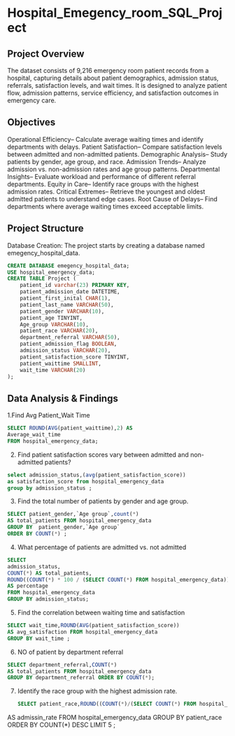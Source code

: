 # Hospital_Emegency_room_SQL_Project
## Project Overview
 The dataset consists of 9,216 emergency room patient records from a hospital, capturing details about patient demographics, admission status,  referrals, satisfaction levels, and wait times. It is designed to analyze patient flow, admission patterns, service efficiency, and satisfaction outcomes in  emergency care.
## Objectives
Operational Efficiency– Calculate average waiting times and identify departments with delays.
 Patient Satisfaction– Compare satisfaction levels between admitted and non-admitted patients.
 Demographic Analysis– Study patients by gender, age group, and race.
 Admission Trends– Analyze admission vs. non-admission rates and age group patterns.
 Departmental Insights– Evaluate workload and performance of different referral departments.
 Equity in Care– Identify race groups with the highest admission rates.
 Critical Extremes– Retrieve the youngest and oldest admitted patients to understand edge cases.
 Root Cause of Delays– Find departments where average waiting times exceed acceptable limits.
 ## Project Structure
 Database Creation: The project starts by creating a database named emegency_hospital_data.
```sql
CREATE DATABASE emegency_hospital_data;
USE hospital_emergency_data;
CREATE TABLE Project (
    patient_id varchar(23) PRIMARY KEY,
    patient_admission_date DATETIME,
    patient_first_inital CHAR(1),
    patient_last_name VARCHAR(50),
    patient_gender VARCHAR(10),
    patient_age TINYINT,
    Age_group VARCHAR(10),
    patient_race VARCHAR(20),
    department_referral VARCHAR(50),
    patient_admission_flag BOOLEAN,
    admission_status VARCHAR(20),
    patient_satisfaction_score TINYINT,
    patient_waittime SMALLINT,
    wait_time VARCHAR(20)
);
```
## Data Analysis & Findings
1.Find Avg Patient_Wait Time
```sql
SELECT ROUND(AVG(patient_waittime),2) AS
Average_wait_time 
FROM hospital_emergency_data;

```
 2. Find patient satisfaction scores vary between 
admitted and non-admitted patients?
```sql
select admission_status,(avg(patient_satisfaction_score))
as satisfaction_score from hospital_emergency_data 
group by admission_status ;
```
3. Find the total number of patients by gender and age group.
```sql
SELECT patient_gender,`Age group`,count(*)
AS total_patients FROM hospital_emergency_data
GROUP BY  patient_gender,`Age group`
ORDER BY COUNT(*) ;
```
 4. What percentage of patients are admitted vs. not admitted
```sql
SELECT 
admission_status,
COUNT(*) AS total_patients,
ROUND((COUNT(*) * 100 / (SELECT COUNT(*) FROM hospital_emergency_data)), 2)
AS percentage
FROM hospital_emergency_data
GROUP BY admission_status;
```
5. Find the correlation between waiting time and satisfaction
```sql
SELECT wait_time,ROUND(AVG(patient_satisfaction_score))
AS avg_satisfaction FROM hospital_emergency_data
GROUP BY wait_time ;
```
6. NO of patient by department referral
```sql
SELECT department_referral,COUNT(*)
AS total_patients FROM hospital_emergency_data 
GROUP BY department_referral ORDER BY COUNT(*);
```
7. Identify the race group with the highest admission rate.
   ```sql
   SELECT patient_race,ROUND((COUNT(*)/(SELECT COUNT(*) FROM hospital_emergency_data)) * 100,2)
AS admissin_rate FROM hospital_emergency_data
GROUP BY patient_race ORDER BY COUNT(*) DESC LIMIT 5 ;
```

